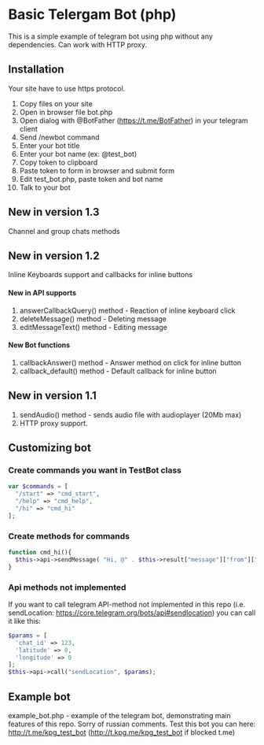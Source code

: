 # Basic Telergam Bot (php)
This is a simple example of telegram bot using php without any dependencies. Can work with HTTP proxy.

## Installation
Your site have to use https protocol.

1. Copy files on your site
2. Open in browser file bot.php
3. Open dialog with @BotFather (https://t.me/BotFather) in your telegram client
  1. Send /newbot command
  2. Enter your bot title
  3. Enter your bot name (ex: @test_bot)
  4. Copy token to clipboard
4. Paste token to form in browser and submit form
5. Edit test_bot.php, paste token and bot name
6. Talk to your bot

## New in version 1.3
Channel and group chats methods
## New in version 1.2
Inline Keyboards support and callbacks for inline buttons
#### New in API supports
1. answerCallbackQuery() method - Reaction of inline keyboard click
2. deleteMessage() method - Deleting message
3. editMessageText() method - Editing message
#### New Bot functions
1. callbackAnswer() method - Answer method on click for inline button
2. callback_default() method - Default callback for inline button

## New in version 1.1
1. sendAudio() method - sends audio file with audioplayer (20Mb max)
2. HTTP proxy support.

## Customizing bot
### Create commands you want in TestBot class

```php
var $commands = [
  "/start" => "cmd_start",
  "/help" => "cmd_help",
  "/hi" => "cmd_hi"
];
```

### Create methods for commands

```php
function cmd_hi(){
  $this->api->sendMessage( "Hi, @" . $this->result["message"]["from"]["username"] . "." );
}
```

### Api methods not implemented
If you want to call telegram API-method not implemented in this repo (i.e. sendLocation: https://core.telegram.org/bots/api#sendlocation) you can call it like this:
```php
$params = [
  'chat_id' => 123,
  'latitude' => 0,
  'longitude' => 0
];
$this->api->call("sendLocation", $params);
```

## Example bot
example_bot.php - example of the telegram bot, demonstrating main features of this repo. Sorry of russian comments.
Test this bot you can here: http://t.me/kpg_test_bot (http://t.kpg.me/kpg_test_bot if blocked t.me)